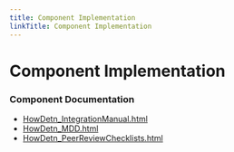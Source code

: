 ```yaml
---
title: Component Implementation
linkTitle: Component Implementation
---
```


# Component Implementation
### Component Documentation

- [HowDetn_IntegrationManual.html](doc/HowDetn_IntegrationManual.html)
- [HowDetn_MDD.html](doc/HowDetn_MDD.html)
- [HowDetn_PeerReviewChecklists.html](doc/HowDetn_PeerReviewChecklists.html)

